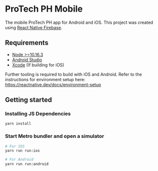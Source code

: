 # ProTech PH Mobile

The mobile ProTech PH app for Android and iOS. This project was created using [React Native Firebase](https://rnfirebase.io/).

## Requirements

* [Node >=10.16.3](https://nodejs.org/en/)
* [Android Studio](https://developer.android.com/studio)
* [Xcode](https://developer.apple.com/xcode/) (If building for iOS)

Further tooling is required to build with iOS and Android. Refer to the instructions for environment setup here: https://reactnative.dev/docs/environment-setup

## Getting started

### Installing JS Dependencies

```sh
yarn install
```

### Start Metro bundler and open a simulator

```sh
# For IOS
yarn run run:ios

# For Android
yarn run run:android
```
